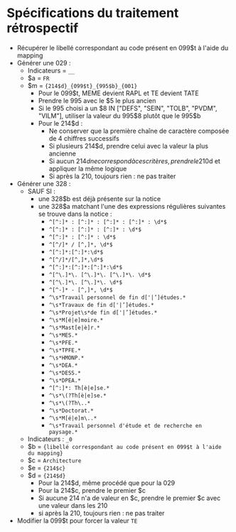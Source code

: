 # Spécifications du traitement rétrospectif

* Récupérer le libellé correspondant au code présent en 099$t à l'aide du mapping
* Générer une 029 :
  * Indicateurs = `__`
  * $a = `FR`
  * $m = `{214$d}_{099$t}_{995$b}_{001}`
    * Pour le 099$t, MEME devient RAPL et TE devient TATE
    * Prendre le 995 avec le $5 le plus ancien
    * Si le 995 choisi a un $8 IN ["DEFS", "SEIN", "TOLB", "PVDM", "VILM"], utiliser la valeur du 995$8 plutôt que le 995$b
    * Pour le 214$d :
      * Ne conserver que la première chaîne de caractère composée de 4 chiffres successifs
      * Si plusieurs 214$d, prendre celui avec la valeur la plus ancienne
      * Si aucun 214$d ne correspond à ces critères, prendre le 210$d et appliquer la même logique
      * Si après la 210, toujours rien : ne pas traiter
* Générer une 328 :
  * SAUF SI :
    * une 328$b est déjà présente sur la notice
    * une 328$a matchant l'une des expressions régulières suivantes se trouve dans la notice :
      * `^[^:]* : [^:]* : [^:]* : [^:]* : \d*$`
      * `^[^:]* : [^:]* : [^:]* : \d*$`
      * `^[^:]* : [^:]* : \d*$`
      * `^[^/]* / [^,]*, \d*$`
      * `^[^:]*:[^:]*:\d*$`
      * `^[^/]*/[^,]*,\d*$`
      * `^[^:]*:[^:]*:[^:]*:\d*$`
      * `^[^\.]*\. [^\.]*\. [^\.]*\. \d*$`
      * `^[^\.]*\. [^\.]*\. \d*$`
      * `^[^-]* - [^,]*, \d*$`
      * `^\s*Travail personnel de fin d['|’]études.*`
      * `^\s*Travaux de fin d['|’]études.*`
      * `^\s*Projet\s*de fin d['|’]études.*`
      * `^\s*M[é|e]moire.*`
      * `^\s*Mast[e|è]r.*`
      * `^\s*MES.*`
      * `^\s*PFE.*`
      * `^\s*TPFE.*`
      * `^\s*HMONP.*`
      * `^\s*DEA.*`
      * `^\s*DESS.*`
      * `^\s*DPEA.*`
      * `^[^:]*: Th[è|e]se.*`
      * `^\s*\(?Th[è|e]se.*`
      * `^\s*\(?Th\..*`
      * `^\s*Doctorat.*`
      * `^\s*M[é|e]m\..*`
      * `^\s*Travail personnel d'étude et de recherche en paysage.*`
  * Indicateurs : `_0`
  * $b = `{libellé correspondant au code présent en 099$t à l'aide du mapping}`
  * $c = `Architecture`
  * $e = `{214$c}`
  * $d = `{214$d}`
    * Pour la 214$d, même procédé que pour la 029
    * Pour la 214$c, prendre le premier $c
    * Si aucune 214 n'a de valeur en $c, prendre le premier $c avec une valeur dans les 210
    * si après la 210, toujours rien : ne pas traiter
* Modifier la 099$t pour forcer la valeur `TE`